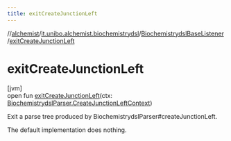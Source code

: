 ```yaml
---
title: exitCreateJunctionLeft
---
```

//[alchemist](../../../index.html)/[it.unibo.alchemist.biochemistrydsl](../index.html)/[BiochemistrydslBaseListener](index.html)/[exitCreateJunctionLeft](exit-create-junction-left.html)



# exitCreateJunctionLeft



[jvm]\
open fun [exitCreateJunctionLeft](exit-create-junction-left.html)(ctx: [BiochemistrydslParser.CreateJunctionLeftContext](../-biochemistrydsl-parser/-create-junction-left-context/index.html))



Exit a parse tree produced by BiochemistrydslParser#createJunctionLeft. 



The default implementation does nothing.




